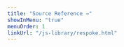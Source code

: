 ```yaml
---
title: "Source Reference →"
showInMenu: "true"
menuOrder: 1
linkUrl: "/js-library/respoke.html"
---
```

